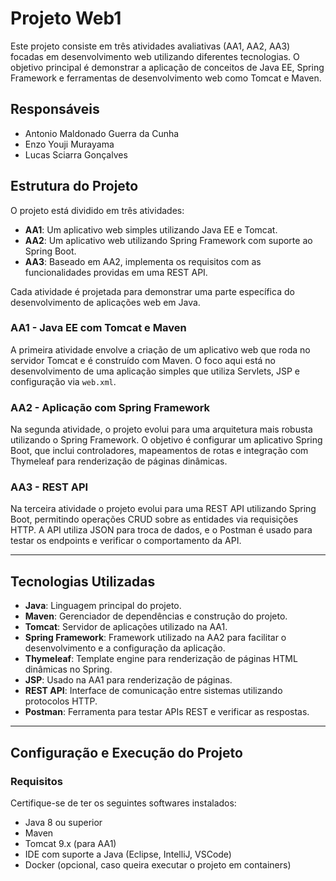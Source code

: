 # Projeto Web1

Este projeto consiste em três atividades avaliativas (AA1, AA2, AA3) focadas em desenvolvimento web utilizando diferentes tecnologias. O objetivo principal é demonstrar a aplicação de conceitos de Java EE, Spring Framework e ferramentas de desenvolvimento web como Tomcat e Maven.

## Responsáveis

- Antonio Maldonado Guerra da Cunha
- Enzo Youji Murayama
- Lucas Sciarra Gonçalves

## Estrutura do Projeto

O projeto está dividido em três atividades:

- **AA1**: Um aplicativo web simples utilizando Java EE e Tomcat.
- **AA2**: Um aplicativo web utilizando Spring Framework com suporte ao Spring Boot.
- **AA3**: Baseado em AA2, implementa os requisitos com as funcionalidades providas em uma REST API.

Cada atividade é projetada para demonstrar uma parte específica do desenvolvimento de aplicações web em Java.

### AA1 - Java EE com Tomcat e Maven

A primeira atividade envolve a criação de um aplicativo web que roda no servidor Tomcat e é construído com Maven. O foco aqui está no desenvolvimento de uma aplicação simples que utiliza Servlets, JSP e configuração via `web.xml`.

### AA2 - Aplicação com Spring Framework

Na segunda atividade, o projeto evolui para uma arquitetura mais robusta utilizando o Spring Framework. O objetivo é configurar um aplicativo Spring Boot, que inclui controladores, mapeamentos de rotas e integração com Thymeleaf para renderização de páginas dinâmicas.

### AA3 - REST API

Na terceira atividade o projeto evolui para uma REST API utilizando Spring Boot, permitindo operações CRUD sobre as entidades via requisições HTTP. A API utiliza JSON para troca de dados, e o Postman é usado para testar os endpoints e verificar o comportamento da API.

---

## Tecnologias Utilizadas

- **Java**: Linguagem principal do projeto.
- **Maven**: Gerenciador de dependências e construção do projeto.
- **Tomcat**: Servidor de aplicações utilizado na AA1.
- **Spring Framework**: Framework utilizado na AA2 para facilitar o desenvolvimento e a configuração da aplicação.
- **Thymeleaf**: Template engine para renderização de páginas HTML dinâmicas no Spring.
- **JSP**: Usado na AA1 para renderização de páginas.
- **REST API**: Interface de comunicação entre sistemas utilizando protocolos HTTP.
- **Postman**: Ferramenta para testar APIs REST e verificar as respostas.
  
---

## Configuração e Execução do Projeto

### Requisitos

Certifique-se de ter os seguintes softwares instalados:

- Java 8 ou superior
- Maven
- Tomcat 9.x (para AA1)
- IDE com suporte a Java (Eclipse, IntelliJ, VSCode)
- Docker (opcional, caso queira executar o projeto em containers)